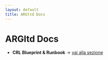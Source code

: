 ```yaml
---
layout: default
title: ARGltd Docs
---
```

# ARGltd Docs

- **CRL Blueprint & Runbook** → [vai alla sezione](./blueprint-runbook/)
